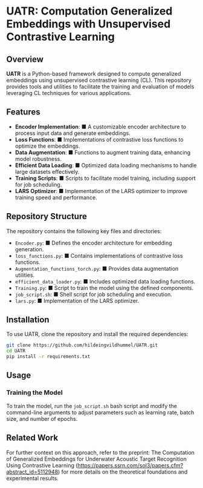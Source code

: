 # UATR: Computation Generalized Embeddings with Unsupervised Contrastive Learning

## Overview

**UATR** is a Python-based framework designed to compute generalized embeddings using unsupervised contrastive learning (CL). This repository provides tools and utilities to facilitate the training and evaluation of models leveraging CL techniques for various applications.

## Features

- **Encoder Implementation**: &#x25A0; A customizable encoder architecture to process input data and generate embeddings.
- **Loss Functions**: &#x25A0; Implementations of contrastive loss functions to optimize the embeddings.
- **Data Augmentation**: &#x25A0; Functions to augment training data, enhancing model robustness.
- **Efficient Data Loading**: &#x25A0; Optimized data loading mechanisms to handle large datasets effectively.
- **Training Scripts**: &#x25A0; Scripts to facilitate model training, including support for job scheduling.
- **LARS Optimizer**: &#x25A0; Implementation of the LARS optimizer to improve training speed and performance.
  
## Repository Structure

The repository contains the following key files and directories:

- `Encoder.py`: &#x25A0; Defines the encoder architecture for embedding generation.
- `loss_functions.py`: &#x25A0; Contains implementations of contrastive loss functions.
- `Augmentation_functions_torch.py`: &#x25A0; Provides data augmentation utilities.
- `efficient_data_loader.py`: &#x25A0; Includes optimized data loading functions.
- `Training.py`: &#x25A0; Script to train the model using the defined components.
- `job_script.sh`: &#x25A0; Shell script for job scheduling and execution.
- `lars.py`: &#x25A0; Implementation of the LARS optimizer.

## Installation

To use UATR, clone the repository and install the required dependencies:

```bash
git clone https://github.com/hildeingvildhummel/UATR.git
cd UATR
pip install -r requirements.txt
```

## Usage

### Training the Model

To train the model, run the `job_script.sh` bash script and modify the command-line arguments to adjust parameters such as learning rate, batch size, and number of epochs.


## Related Work

For further context on this approach, refer to the preprint: The Computation of Generalized Embeddings for Underwater Acoustic Target Recognition Using Contrastive Learning (https://papers.ssrn.com/sol3/papers.cfm?abstract_id=5112948) for more details on the theoretical foundations and experimental results.



